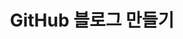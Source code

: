 ---
layout: single
title: "GitHub 블로그 만들기"
categories: git
tag: [git]
toc: true
toc_label: "포스트 목차"
toc_sticky: true
author_profile: false
sidebar:
    nav: "docs"
---